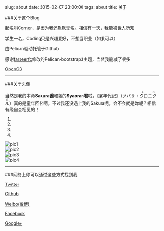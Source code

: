 slug: about
date: 2015-02-07 23:00:00
tags: about
title: 关于


###关于这个Blog

起名叫Corner，是因为我还默默无名。相信有一天，我能被世人所知

学生一名，Coding只是兴趣爱好，不想当职业（如果可以）

由Pelican驱动托管于Github

感谢[farseerfc](http://farseerfc.me)修改的Pelican-bootstrap3主题，当然我删减了很多

[OpenCC](http://opencc.org/)
* * *

###关于头像

当然是我的本命**Sakura酱**和她的**Syaoran君**啦，《翼年代记》（ツバサ・<ruby><rb>クロニクル</rb><rp>(</rp><rt>年 代 记</rt><rp>)</rp></ruby>）真的是童年回忆啊。不过我还没遇上我的Sakura呢，会不会就是妳呢？相信有缘自会相见的！



<div id="carousel-example-generic" class="carousel slide" data-ride="carousel">
  <!-- Indicators -->
  <ol class="carousel-indicators">
    <li data-target="#carousel-example-generic" data-slide-to="0" class="active"></li>
    <li data-target="#carousel-example-generic" data-slide-to="1"></li>
    <li data-target="#carousel-example-generic" data-slide-to="2"></li>
    <li data-target="#carousel-example-generic" data-slide-to="3"></li>
  </ol>

  <!-- Wrapper for slides -->
  <div class="carousel-inner" role="listbox">
    <div class="item active">
      <img src="http://ww2.sinaimg.cn/large/a0464963jw1epg7hu8tq9j21j125stv1.jpg" alt="pic1">
    </div>
    <div class="item">
      <img src="http://ww1.sinaimg.cn/large/a0464963jw1epg7j8g1ubj20yh1e0h7e.jpg" alt="pic2">
    </div>
    <div class="item">
      <img src="http://ww3.sinaimg.cn/large/a0464963jw1epg7l4n4ixj21k225skjl.jpg" alt="pic3">
    </div>
    <div class="item">
      <img src="http://ww4.sinaimg.cn/large/a0464963jw1epg7lvp01cj21k225sb29.jpg" alt="pic4">
    </div>
  </div>

  <!-- Controls -->
  <a class="left carousel-control" href="#carousel-example-generic" role="button" data-slide="prev">
    <span class="glyphicon glyphicon-chevron-left" aria-hidden="true"></span>
    <span class="sr-only"></span>
  </a>
  <a class="right carousel-control" href="#carousel-example-generic" role="button" data-slide="next">
    <span class="glyphicon glyphicon-chevron-right" aria-hidden="true"></span>
    <span class="sr-only"></span>
  </a>
</div>

* * *

###网络上你可以通过这些方式找到我


[Twitter](http://twitter.com/mazhengke)

[Github](https://github.com/mazk)

[Weibo(微博)](http://weibo.com/mazk1996)

[Facebook](http://www.facebook.com/mazk96)

[Google+](http://google.com/+Mazk96)



